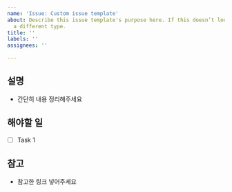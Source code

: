 ```yaml
---
name: 'Issue: Custom issue template'
about: Describe this issue template's purpose here. If this doesn’t look right, choose
  a different type.
title: ''
labels: ''
assignees: ''

---
```


## 설명
- 간단히 내용 정리해주세요

## 해야할 일
- [ ] Task 1

## 참고
- 참고한 링크 넣어주세요
